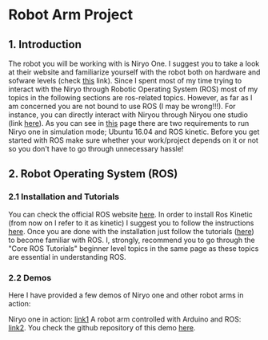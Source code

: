 # Robot Arm Project

## 1. Introduction

The robot you will be working with is Niryo One. I suggest you to take a look at their website and familiarize yourself 
with the robot both on hardware and sofware levels (check [this](https://niryo.com/docs/niryo-one/) link). Since I spent 
most of my time trying to interact with the Niryo through Robotic Operating System (ROS) most of my topics in the following 
sections are ros-related topics. However, as far as I am concerned you are not bound to use ROS (I may be wrong!!!). For instance, 
you can directly interact with Niryou through Niryou one studio (link [here](https://github.com/NiryoRobotics/niryo_one_ros)). 
As you can see in [this](https://github.com/NiryoRobotics/niryo_one_ros) page there are two requirements to run Niryo one in 
simulation mode; Ubuntu 16.04 and ROS kinetic. Before you get started with ROS make sure whether your work/project depends on it
or not so you don't have to go through unnecessary hassle!

## 2. Robot Operating System (ROS)

### 2.1 Installation and Tutorials

You can check the official ROS website [here](https://www.ros.org/). In order to install Ros Kinetic (from now on I refer to 
it as kinetic) I suggest you to follow the instructions [here](http://wiki.ros.org/kinetic/Installation/Ubuntu). Once you are done 
with the installation just follow the tutorials ([here](http://wiki.ros.org/ROS/Tutorials)) to become familiar with ROS. I, strongly,
recommend you to go through the "Core ROS Tutorials" beginner level topics in the same page as these topics are essential in 
understanding ROS.
 
### 2.2 Demos

Here I have provided a few demos of Niryo one and other robot arms in action:

Niryo one in action: [link1](https://www.youtube.com/watch?v=jCbgf4Y_4ak)
A robot arm controlled with Arduino and ROS: [link2](https://www.youtube.com/watch?v=2RcTTqs17O8). You check the github repository 
of this demo [here](https://github.com/jesseweisberg/moveo_ros).
